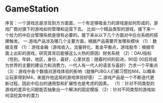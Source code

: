 # GameStation
序言：一个游戏总是涉及到方方面面，一个有足够吸金力的游戏是如何形成的，游戏厂商对旗下的游戏如何管理和运营下去。
   比如一个精品类型的游戏，接下来一个给力的中后台管理系统是很有必要的。接下来从以下几个方面对中后台系统的搭建触发。
   一.游戏产品涉及哪几个主要方面，根据产品需要开发哪些模块
   （1）：数据支撑
        （1）：游戏金融（游戏收入，流量转化，氪金平衡点，游戏股市：根据市面上出彩的游戏，研究其背后能够这么火热的原因）财务系统
        （2）：DAU指标（性别，年龄，地区，身份，喜好，心里状态：随着时间的前进，90后 00后将成为世界的主要的建设力和消费力，一代人有一代人的语言与喜好）力求一个平衡点
        （3）：游戏中各个数值对游戏体验的影响（就像PUBG人们都习惯捡M4，以概率让玩家得到M4，来提升他这局的游戏体验好感）
   二.游戏产品是一个不断迭代更新过程，因此中后台的通用型和扩展性也是考虑的因素。
    （1）：针对不同类型的游戏的差异化问题能否抽象出一个解决的固定模版
    （2）：针对不同类型的游戏如何深挖其中的潜力
